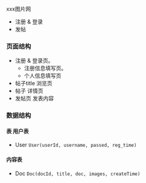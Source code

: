 xxx图片网 
- 注册 & 登录
- 发帖

### 页面结构
- 注册 & 登录页。
    - 注册信息填写页。
    - 个人信息填写页
- 帖子title 浏览页
- 帖子 详情页
- 发帖页 发表内容

### 数据结构
#### 表 用户表
- User `User(userId, username, passed, reg_time)`
#### 内容表
- Doc `Doc(docId, title, doc, images, createTime)`
